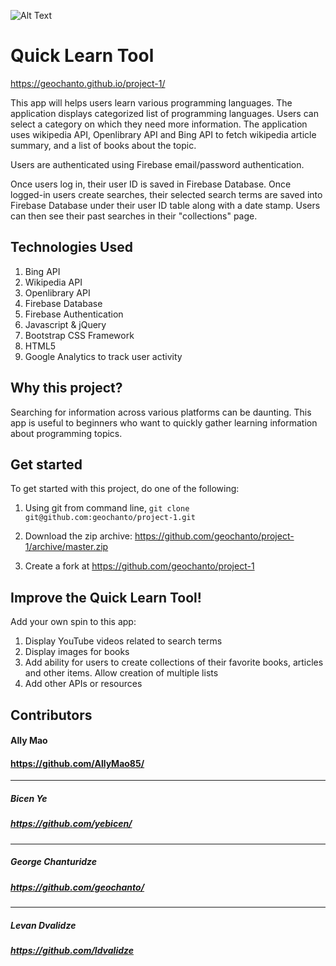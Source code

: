 ![Alt Text](http://g.recordit.co/EMsEBI7ruG.gif)

# Quick Learn Tool
https://geochanto.github.io/project-1/


This app will helps users learn various programming languages. The application displays categorized list of programming languages. Users can select a category on which they need more information. The application uses wikipedia API, Openlibrary API and Bing API to fetch wikipedia article summary, and a list of books about the topic. 

Users are authenticated using Firebase email/password authentication.

Once users log in, their user ID is saved in Firebase Database. Once logged-in users create searches, their selected search terms are saved into Firebase Database under their user ID table along with a date stamp. Users can then see their past searches in their "collections" page.

## Technologies Used
1. Bing API
2. Wikipedia API
3. Openlibrary API
4. Firebase Database
5. Firebase Authentication
6. Javascript & jQuery
7. Bootstrap CSS Framework
8. HTML5
9. Google Analytics to track user activity


## Why this project?
Searching for information across various platforms can be daunting. This app is useful to beginners who want to quickly gather learning information about programming topics.

## Get started
To get started with this project, do one of the following:

1. Using git from command line, `git clone git@github.com:geochanto/project-1.git` 

2. Download the zip archive: https://github.com/geochanto/project-1/archive/master.zip

3. Create a fork at https://github.com/geochanto/project-1

## Improve the Quick Learn Tool!
Add your own spin to this app:

1. Display YouTube videos related to search terms
2. Display images for books
3. Add ability for users to create collections of their favorite books, articles and other items. Allow creation of multiple lists
4. Add other APIs or resources

## Contributors
#### Ally Mao
#### https://github.com/AllyMao85/
---
##### Bicen Ye
##### https://github.com/yebicen/
---
##### George Chanturidze
##### https://github.com/geochanto/
---
##### Levan Dvalidze
##### https://github.com/ldvalidze
